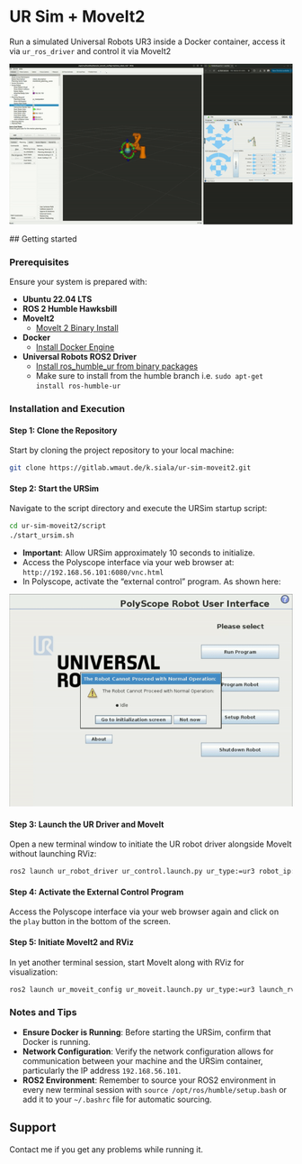 # UR Sim + MoveIt2

Run a simulated Universal Robots UR3 inside a Docker container, access it via `ur_ros_driver` and control it via MoveIt2

<p align="center">
  <img src="running_demo.gif" alt="running_demo" />
</p>
## Getting started

### **Prerequisites**

Ensure your system is prepared with:

- **Ubuntu 22.04 LTS**
- **ROS 2 Humble Hawksbill**
- **MoveIt2**
  - [MoveIt 2 Binary Install](https://moveit.ros.org/install-moveit2/binary/)
- **Docker**
  - [Install Docker Engine](https://docs.docker.com/engine/install/)
- **Universal Robots ROS2 Driver**
  - [Install ros_humble_ur from binary packages](https://moveit.ros.org/install-moveit2/binary/)
  - Make sure to install from the humble branch i.e. `sudo apt-get install ros-humble-ur`

### **Installation and Execution**

#### **Step 1: Clone the Repository**

Start by cloning the project repository to your local machine:

```bash
git clone https://gitlab.wmaut.de/k.siala/ur-sim-moveit2.git
```

#### **Step 2: Start the URSim**

Navigate to the script directory and execute the URSim startup script:

```bash
cd ur-sim-moveit2/script
./start_ursim.sh
```

- **Important**: Allow URSim approximately 10 seconds to initialize.
- Access the Polyscope interface via your web browser at: `http://192.168.56.101:6080/vnc.html`
- In Polyscope, activate the “external control” program. As shown here:

![start_external_control_gif](start_external_control.gif)

#### **Step 3: Launch the UR Driver and MoveIt**

Open a new terminal window to initiate the UR robot driver alongside MoveIt without launching RViz:

```bash
ros2 launch ur_robot_driver ur_control.launch.py ur_type:=ur3 robot_ip:=192.168.56.101 launch_rviz:=false
```

#### **Step 4: Activate the External Control Program**

Access the Polyscope interface via your web browser again and click on the `play` button in the bottom of the screen.

#### **Step 5: Initiate MoveIt2 and RViz**

In yet another terminal session, start MoveIt along with RViz for visualization:

```bash
ros2 launch ur_moveit_config ur_moveit.launch.py ur_type:=ur3 launch_rviz:=true
```

### **Notes and Tips**

- **Ensure Docker is Running**: Before starting the URSim, confirm that Docker is running.
- **Network Configuration**: Verify the network configuration allows for communication between your machine and the URSim container, particularly the IP address `192.168.56.101`.
- **ROS2 Environment**: Remember to source your ROS2 environment in every new terminal session with `source /opt/ros/humble/setup.bash` or add it to your `~/.bashrc` file for automatic sourcing.

## Support

Contact me if you get any problems while running it.
